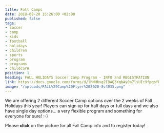 ```yaml
---
title: Fall Camps
date: 2018-08-20 15:26:00 +02:00
published: false
tags:
- soccer
- camp
- kids
- football
- holidays
- children
- sports
- program
- programs
- childcare
position: 1
heading: FALL HOLIDAYS Soccer Camp Program - INFO and REGISTRATION
link: https://docs.google.com/forms/d/1hNHbxg2IBAQ3YgbAy0a7lsUIc9fpqofkG6Ft5Ig9DR0/edit
image: "/uploads/FALL%20Camp%20Flyer%202020-8c4035.png"
---
```


We are offering 2 different Soccer Camp options over the 2 weeks of Fall Holidays this year! Players can sign up for half days or full days and we also have single day options... a very flexible program and something for everyone for sure! :-)

Please **click** on the picture for all Fall Camp info and to register today!